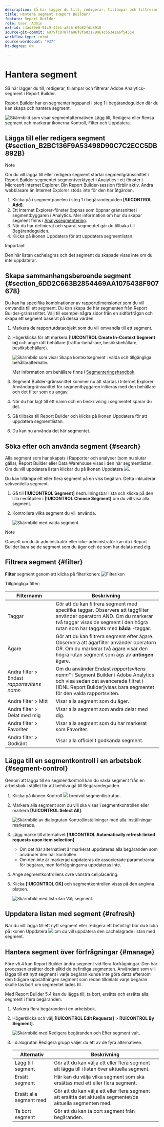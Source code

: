 ```yaml
---
description: Så här lägger du till, redigerar, tillämpar och filtrerar Adobe Analytics-segment i Report Builder.
title: Hantera segment (Report Builder)
feature: Report Builder
role: User, Admin
exl-id: c4ad89e0-91c9-47e1-a226-69d82fdb8918
source-git-commit: a979fc8787fa96f8fa8317996ac66341a6f54354
workflow-type: tm+mt
source-wordcount: '937'
ht-degree: 0%

---
```


# Hantera segment

Så här lägger du till, redigerar, tillämpar och filtrerar Adobe Analytics-segment i Report Builder.

Report Builder har en segmenteringspanel i steg 1 i begärandeguiden där du kan skapa och hantera segment.

![Skärmbild som visar segmentalternativen Lägg till, Redigera eller Rensa segment och markerar ikonerna Kontroll, Filter och Uppdatera.](assets/seg_dialog.png)

## Lägga till eller redigera segment {#section_B2BC136F9A53498D90C7C2ECC5DB892B}

>[!NOTE]
>
>Om du vill lägga till eller redigera segment startar segmentgränssnittet i Report Builder segmentet segmentverktyget i Analytics i ett fönster i Microsoft Internet Explorer. Din Report Builder-session förblir aktiv. Andra webbläsare än Internet Explorer stöds inte för den här åtgärden.

1. Klicka på i segmentpanelen i steg 1 i begärandeguiden **[!UICONTROL Add]**.
1. Ett Internet Explorer-fönster öppnas som öppnar gränssnittet i segmentbyggaren i Analytics. Mer information om hur du skapar segment finns i [Analyssegmentering](https://experienceleague.adobe.com/docs/analytics/components/segmentation/seg-home.html).
1. När du har definierat och sparat segmentet går du tillbaka till Begärandeguiden.
1. Klicka på ikonen Uppdatera för att uppdatera segmentlistan.

>[!IMPORTANT]
>
>Den här listan cachelagras och det segment du skapade visas inte om du inte uppdaterar.

## Skapa sammanhangsberoende segment {#section_6DD2C663B2854469AA1075438F907678}

Du kan ha specifika kombinationer av rapportdimensioner som du vill omvandla till ett segment. Du kan skapa de här segmenten från Report Builder-gränssnittet. Välj till exempel några sidor från en sidförfrågan och skapa ett segment baserat på dessa värden.

1. Markera de rapportutdataobjekt som du vill omvandla till ett segment.
1. Högerklicka för att markera **[!UICONTROL Create In-Context Segment in]** och ange rätt behållare (träffar-behållare, besöksbehållare, besöksbehållare).

   ![Skärmbild som visar Skapa kontextsegment i valda och tillgängliga behållaralternativ.](assets/seg_in_context.png)

   Mer information om behållare finns i [Segmenteringshandbok](https://experienceleague.adobe.com/docs/analytics/components/segmentation/seg-home.html).

1. Segment Builder-gränssnittet kommer nu att startas i Internet Explorer. Användargränssnittet för segmentbyggaren initieras med den behållare och det filter som du angav.
1. När du har lagt till ett namn och en beskrivning i segmentet sparar du det.
1. Gå tillbaka till Report Builder och klicka på ikonen Uppdatera för att uppdatera segmentlistan.
1. Du kan nu använda det här segmentet.

## Söka efter och använda segment {#search}

Alla segment som har skapats i Rapporter och analyser (som nu slutar gälla), Report Builder eller Data Warehouse visas i den här segmentlistan. Om du vill uppdatera listan klickar du på ikonen Uppdatera ![](https://spectrum.adobe.com/static/icons/workflow_18/Smock_Refresh_18_N.svg).

Du kan tillämpa ett eller flera segment på en viss begäran. Detta inkluderar sekventiella segment.

1. Gå till **[!UICONTROL Segment]** nedrullningsbar lista och klicka på den lilla nedåtpilen i **[!UICONTROL Choose Segment]** om du vill visa alla segment.

1. Kontrollera vilka segment du vill använda.

   ![Skärmbild med valda segment.](assets/seg_list.png)

>[!NOTE]
>
>Oavsett om du är administratör eller icke-administratör kan du i Report Builder bara se de segment som du äger och de som har delats med dig.

## Filtrera segment {#filter}

**Filter** segment genom att klicka på filterikonen:  ![Filterikon](https://spectrum.adobe.com/static/icons/workflow_18/Smock_Filter_18_N.svg)

Tillgängliga filter:

| Filternamn | Beskrivning |
|---|---|
| Taggar | Gör att du kan filtrera segment med specifika taggar. Observera att taggfilter använder operatorn AND. Om du markerar två taggar visas de segment i den högra rutan som har taggats med **båda** -taggar. |
| Ägare | Gör att du kan filtrera segment efter ägare. Observera att ägarfilter använder operatorn OR. Om du markerar två ägare visar den högra rutan segment som ägs av **antingen** ägare. |
| Andra filter > Endast *rapportsvitens namn* | Om du använder Endast *rapportsvitens namn*&quot; i Segment Builder i Adobe Analytics och visa sedan det avancerade filtret i [!DNL Report Builder]visas bara segmentet för den valda rapportsviten. |
| Andra filter > Mitt | Visar alla segment som du äger. |
| Andra filter > Delat med mig | Visar alla segment som andra delar med dig. |
| Andra filter > Favoriter | Visar alla segment som du har markerat som Favoriter. |
| Andra filter > Godkänt | Visar alla officiellt godkända segment. |

## Lägga till en segmentkontroll i en arbetsbok {#segment-control}

Genom att lägga till en segmentkontroll kan du växla segment från en arbetsbok i stället för att behöva gå till Begärandeguiden.

1. Klicka på ikonen Kontroll ![](https://spectrum.adobe.com/static/icons/workflow_18/Smock_Filter_18_N.svg) bredvid segmentlistrutan.

1. Markera alla segment som du vill ska visas i segmentkontrollen eller markera **[!UICONTROL Select All]**.

   ![Skärmbild av dialogrutan Kontrollinställningar med alla inställningar markerade.](assets/seg_control.png)

1. Lägg märke till alternativet **[!UICONTROL Automatically refresh linked requests upon item selection]**.

   * Om det här alternativet är markerat uppdateras alla begäranden som använder den här kontrollen.
   * Om den inte är markerad uppdateras de associerade parametrarna för begäran, men förfrågningarna uppdateras inte.

1. Ange segmentkontrollens övre vänstra cellplacering.

1. Klicka **[!UICONTROL OK]** och segmentkontrollen visas på den angivna platsen.

   ![Skärmbild med listrutan Välj segment.](assets/seg_control2.png)

## Uppdatera listan med segment {#refresh}

När du vill lägga till ett nytt segment eller redigera ett befintligt bör du klicka på ikonen Uppdatera ![](https://spectrum.adobe.com/static/icons/workflow_18/Smock_Refresh_18_N.svg) om du vill uppdatera den cachelagrade listan med segment.

## Hantera segment över förfrågningar {#manage}

Före v5.4 kan Report Builder ändra segment vid flera förfrågningar. Den här processen ersätter dock alltid de befintliga segmenten. Användare som vill lägga till ett nytt segment i varje begäran kunde inte göra detta eftersom den tidigare uppsättningen segment som redan tilldelats varje begäran skulle tas bort om segmentet lades till.

Med Report Builder 5.4 kan du lägga till, ta bort, ersätta och ersätta alla segment i flera begäranden:

1. Markera flera begäranden i en arbetsbok.
1. Högerklicka och välj **[!UICONTROL Edit Requests]** > **[!UICONTROL By Segment]**.

   ![Skärmbild med Redigera begäranden och Efter segment valt.](assets/edit_by_segment.png)

1. I dialogrutan Redigera grupp väljer du ett av de fyra alternativen:

   | Alternativ | Beskrivning |
   |---|---|
   | Lägg till segment | Gör att du kan välja ett eller flera segment att lägga till i listan över aktuella segment. |
   | Ersätt segment | Här kan du välja vilka segment som ska ersättas med ett eller flera segment. |
   | Ersätt alla segment med | Gör att du kan välja ett eller flera segment att ersätta det aktuella segmentet/de aktuella segmenten med. |
   | Ta bort segment | Gör att du kan ta bort segment från begäranden. |
